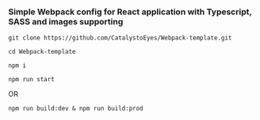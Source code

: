 ### Simple Webpack config for React application with Typescript, SASS and images supporting

```git clone https://github.com/CatalystoEyes/Webpack-template.git```

```cd Webpack-template```

```npm i```

```npm run start```

OR

```npm run build:dev & npm run build:prod```
